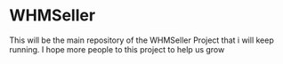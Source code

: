 # WHMSeller

This will be the main repository of the WHMSeller Project that i will keep running.
I hope more people to this project to help us grow
